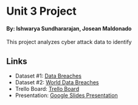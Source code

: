 # Unit 3 Project
#### By: Ishwarya Sundhararajan, Josean Maldonado

This project analyzes cyber attack data to identify 


## Links
- Dataset #1: [Data Breaches](https://www.kaggle.com/datasets/thedevastator/data-breaches-a-comprehensive-list)
- Dataset #2:  [World Data Breaches](https://www.kaggle.com/datasets/joebeachcapital/worlds-biggest-data-breaches-and-hacks)
- Trello Board:  [Trello Board](https://trello.com/b/rZmZZjlz/unit3projectcybersecurity)
- Presentation:  [Google Slides Presentation](https://docs.google.com/presentation/d/1J0IrCCYUiNnCIkJRUVZyHIA4UaWLGTD8__qsDXtX7hw/edit?usp=sharing)

